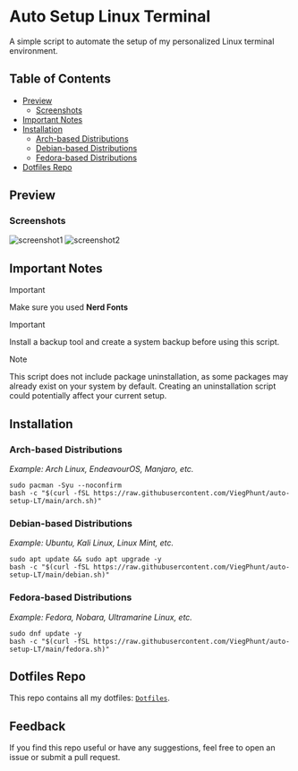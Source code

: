 # Auto Setup Linux Terminal
A simple script to automate the setup of my personalized Linux terminal environment.

## Table of Contents
- [Preview](#preview)
	- [Screenshots](#screenshots)
- [Important Notes](#important-notes)
- [Installation](#installation)
	- [Arch-based Distributions](#arch-based-distributions)
	- [Debian-based Distributions](#debian-based-distributions)
    - [Fedora-based Distributions](#fedora-based-distributions)
- [Dotfiles Repo](#dotfiles-repo)

## Preview
### Screenshots
![screenshot1](https://github.com/user-attachments/assets/feaef7fc-3464-41c7-a9b5-fd2883c4290e)
![screenshot2](https://github.com/user-attachments/assets/20f92535-983f-4f3d-9772-5f79ced80a54)

## Important Notes
> [!IMPORTANT]
> Make sure you used **Nerd Fonts**

> [!IMPORTANT]
> Install a backup tool and create a system backup before using this script.

> [!NOTE]
> This script does not include package uninstallation, as some packages may already exist on your system by default. Creating an uninstallation script could potentially affect your current setup.

## Installation
### Arch-based Distributions
*Example: Arch Linux, EndeavourOS, Manjaro, etc.*
```
sudo pacman -Syu --noconfirm
bash -c "$(curl -fSL https://raw.githubusercontent.com/ViegPhunt/auto-setup-LT/main/arch.sh)"
```

### Debian-based Distributions
*Example: Ubuntu, Kali Linux, Linux Mint, etc.*
```
sudo apt update && sudo apt upgrade -y
bash -c "$(curl -fSL https://raw.githubusercontent.com/ViegPhunt/auto-setup-LT/main/debian.sh)"
```

### Fedora-based Distributions
*Example: Fedora, Nobara, Ultramarine Linux, etc.*
```
sudo dnf update -y
bash -c "$(curl -fSL https://raw.githubusercontent.com/ViegPhunt/auto-setup-LT/main/fedora.sh)"
```

## Dotfiles Repo
This repo contains all my dotfiles: [`Dotfiles`](https://github.com/ViegPhunt/Dotfiles).

## Feedback
If you find this repo useful or have any suggestions, feel free to open an issue or submit a pull request.
